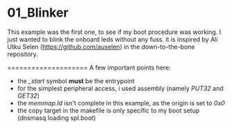 01_Blinker
====================

This example was the first one, to see if my boot procedure was working. I just wanted to blink the onboard leds without any fuss. it is inspired by Ali Utku Selen (https://github.com/auselen) in the down-to-the-bone repository. 

====================
A few important points here:
* the *_start* symbol **must** be the entrypoint
* for the simplest peripheral access, i used assembly (namely *PUT32* and *GET32*)
* the *memmap.ld* isn't complete in this example, as the origin is set to *0x0*
* the copy target in the makefile is only specific to my boot setup (dnsmasq loading spl.boot)